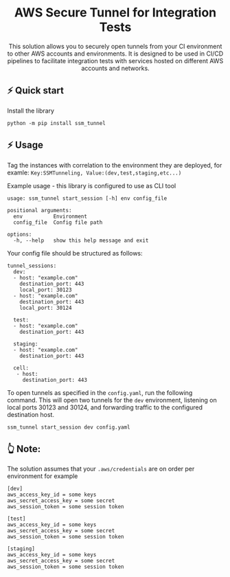 <div align="center">


# AWS Secure Tunnel for Integration Tests

This solution allows you to securely open tunnels from your CI environment to other AWS accounts and environments. 
It is designed to be used in CI/CD pipelines to facilitate integration tests with services hosted on different AWS accounts and networks.

</div>

## ⚡️ Quick start
Install the library
 ```
 python -m pip install ssm_tunnel
 ```
## ⚡️ Usage
Tag the instances with correlation to the environment they are deployed, for examle:
```Key:SSMTunneling, Value:(dev,test,staging,etc...)```

Example usage - this library is configured to use as CLI tool
```
usage: ssm_tunnel start_session [-h] env config_file

positional arguments:
  env          Environment
  config_file  Config file path

options:
  -h, --help   show this help message and exit
```

Your config file should be structured as follows:
```
tunnel_sessions:
  dev:
  - host: "example.com"
    destination_port: 443
    local_port: 30123
  - host: "example.com"
    destination_port: 443
    local_port: 30124

  test:
  - host: "example.com"
    destination_port: 443

  staging:
  - host: "example.com"
    destination_port: 443

  cell:
   - host:
     destination_port: 443
```
To open tunnels as specified in the `config.yaml`, run the following command. This will open two tunnels for the `dev` environment, listening on local ports 30123 and 30124, and forwarding traffic to the configured destination host.
```
ssm_tunnel start_session dev config.yaml
```
## 👆 **Note**:
The solution assumes that your ```.aws/credentials``` are on order per environment for example
```
[dev]
aws_access_key_id = some keys
aws_secret_access_key = some secret
aws_session_token = some session token

[test]
aws_access_key_id = some keys
aws_secret_access_key = some secret
aws_session_token = some session token

[staging]
aws_access_key_id = some keys
aws_secret_access_key = some secret
aws_session_token = some session token
```
